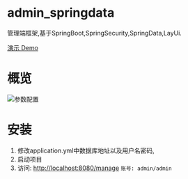 # admin_springdata
管理端框架,基于SpringBoot,SpringSecurity,SpringData,LayUi.

[演示 Demo](http://ramer.iok.la/manage/index)

# 概览
![参数配置](http://pls25e6vd.bkt.clouddn.com/config.png)

# 安装
1. 修改application.yml中数据库地址以及用户名密码,
2. 启动项目
3. 访问: [http://localhost:8080/manage](http://localhost:8080/manage) `账号: admin/admin`

